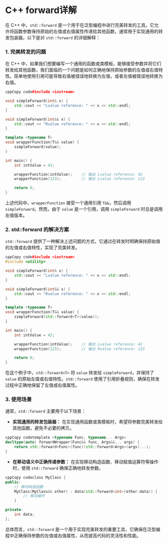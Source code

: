 # C++ forward详解

在 C++ 中，`std::forward` 是一个用于在泛型编程中进行完美转发的工具。它允许将函数参数保持原始的左值或右值属性传递给其他函数，通常用于实现通用的转发包装器。以下是对 `std::forward` 的详细解释：

### 1. **完美转发的问题**

在 C++ 中，如果我们想要编写一个通用的函数或类模板，能够接受参数并将它们转发给其他函数，我们面临的一个问题是如何正确地保持原始参数的左值或右值特性。简单地使用引用可能导致右值被错误地转换为左值，或者左值被错误地转换为右值。

```c++
cppCopy code#include <iostream>

void simpleForward(int& x) {
    std::cout << "Lvalue reference: " << x << std::endl;
}

void simpleForward(int&& x) {
    std::cout << "Rvalue reference: " << x << std::endl;
}

template <typename T>
void wrapperFunction(T&& value) {
    simpleForward(value);
}

int main() {
    int intValue = 42;

    wrapperFunction(intValue);    // 输出 Lvalue reference: 42
    wrapperFunction(123);         // 输出 Lvalue reference: 123

    return 0;
}
```

上述代码中，`wrapperFunction` 接受一个通用引用 `T&&`，然后调用 `simpleForward`。然而，由于 `value` 是一个引用，调用 `simpleForward` 时总是调用左值版本。

### 2. **std::forward 的解决方案**

`std::forward` 提供了一种解决上述问题的方式，它通过在转发时明确保持原始值的左值或右值特性，实现了完美转发。

```c++
cppCopy code#include <iostream>
#include <utility>

void simpleForward(int& x) {
    std::cout << "Lvalue reference: " << x << std::endl;
}

void simpleForward(int&& x) {
    std::cout << "Rvalue reference: " << x << std::endl;
}

template <typename T>
void wrapperFunction(T&& value) {
    simpleForward(std::forward<T>(value));
}

int main() {
    int intValue = 42;

    wrapperFunction(intValue);    // 输出 Lvalue reference: 42
    wrapperFunction(123);         // 输出 Rvalue reference: 123

    return 0;
}
```

在这个例子中，`std::forward<T>` 将 `value` 转发给 `simpleForward`，并保持了 `value` 的原始左值或右值特性。`std::forward` 使用了引用折叠规则，确保在转发过程中正确地保留了左值或右值属性。

### 3. **使用场景**

通常，`std::forward` 主要用于以下场景：

- **实现通用的转发包装器：** 在实现通用函数或类模板时，希望将参数完美转发给其他函数，避免不必要的拷贝。

```c++
cppCopy codetemplate <typename Func, typename... Args>
decltype(auto) forwardWrapper(Func&& func, Args&&... args) {
    return std::forward<Func>(func)(std::forward<Args>(args)...);
}
```

- **在移动语义中正确传递参数：** 在实现移动构造函数、移动赋值运算符等操作时，使用 `std::forward` 确保正确地转发参数。

```c++
cppCopy codeclass MyClass {
public:
    // 移动构造函数
    MyClass(MyClass&& other) : data(std::forward<int>(other.data)) {
        // 移动操作
    }

private:
    int data;
};
```

总体而言，`std::forward` 是一个用于实现完美转发的重要工具，它确保在泛型编程中正确保持参数的左值或右值属性，从而提高代码的灵活性和性能。